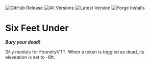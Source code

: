 ![GitHub Release](https://img.shields.io/github/release-date/Muttley/foundryvtt-six-feet-under)
![All Versions](https://img.shields.io/github/downloads/Muttley/foundryvtt-six-feet-under/total)
![Latest Version](https://img.shields.io/github/downloads/Muttley/foundryvtt-six-feet-under/latest/total)
![Forge Installs](https://img.shields.io/badge/dynamic/json?label=Forge%20Installs&query=package.installs&suffix=%25&url=https%3A%2F%2Fforge-vtt.com%2Fapi%2Fbazaar%2Fpackage%2Fsix-feet-under)


# Six Feet Under

***Bury your dead!***

Silly module for FoundryVTT.  When a token is toggled as dead, its eleveation is set to -6ft.

